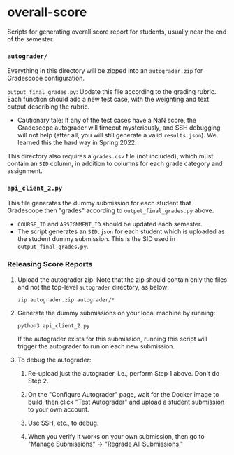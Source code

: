 # overall-score
Scripts for generating overall score report for students, usually near the end of the semester.

### `autograder/`

Everything in this directory will be zipped into an `autograder.zip` for Gradescope configuration. 

`output_final_grades.py`: Update this file according to the grading rubric. Each function should add a new test case, with the weighting and text output describing the rubric.

* Cautionary tale: If any of the test cases have a NaN score, the Gradescope autograder will timeout mysteriously, and SSH debugging will not help (after all, you will still generate a valid `results.json`). We learned this the hard way in Spring 2022.

This directory also requires a `grades.csv` file (not included), which must contain an `SID` column, in addition to columns for each grade category and assignment.

### `api_client_2.py`

This file generates the dummy submission for each student that Gradescope then "grades" according to `output_final_grades.py` above.

* `COURSE_ID` and `ASSIGNMENT_ID` should be updated each semester.
* The script generates an `SID.json` for each student which is uploaded as the student dummy submission. This is the SID used in `output_final_grades.py`.

### Releasing Score Reports

1. Upload the autograder zip. Note that the zip should contain only the files and not the top-level `autograder` directory, as below:

    ```
    zip autograder.zip autograder/*
    ```

1. Generate the dummy submissions on your local machine by running:

    ```
    python3 api_client_2.py
    ```

    If the autograder exists for this submission, running this script will trigger the autograder to run on each new submission.

1. To debug the autograder:

    1. Re-upload just the autograder, i.e., perform Step 1 above. Don't do Step 2.

    1. On the "Configure Autograder" page, wait for the Docker image to build, then click "Test Autograder" and upload a student submission to your own account. 

    1. Use SSH, etc., to debug.

    1. When you verify it works on your own submission, then go to "Manage Submissions" -> "Regrade All Submissions."
